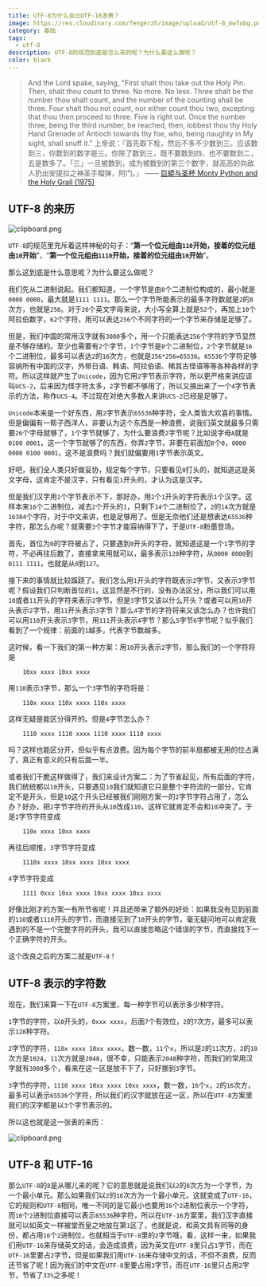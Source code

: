 ```yaml
---
title: UTF-8为什么会比UTF-16浪费？
image: https://res.cloudinary.com/fengerzh/image/upload/utf-8_mwfabg.png
category: 基础
tags:
  - utf-8
description: UTF-8的规范到底是怎么来的呢？为什么要这么做呢？
color: black
---
```


> And the Lord spake, saying, "First shalt thou take out the Holy Pin. Then, shalt thou count to three. No more. No less. Three shalt be the number thou shalt count, and the number of the counting shall be three. Four shalt thou not count, nor either count thou two, excepting that thou then proceed to three. Five is right out. Once the number three, being the third number, be reached, then, lobbest thou thy Holy Hand Grenade of Antioch towards thy foe, who, being naughty in My sight, shall snuff it."
> 上帝说：『首先取下栓，然后不多不少数到三。应该数到三，你数到的数字是三。你除了数到三，既不要数到四，也不要数到二，五是数多了。「三」一旦被数到，成为被数到的第三个数字，就高高的向敌人扔出安提拉之神圣手榴弹，阿门。』
> &mdash;&mdash; [巨蟒与圣杯 Monty Python and the Holy Grail (1975)][1]

## UTF-8 的来历

![clipboard.png](https://segmentfault.com/img/bV1pKO)

`UTF-8`的规范里充斥着这样神秘的句子：“**第一个位元组由`110`开始，接着的位元组由`10`开始**”，“**第一个位元组由`1110`开始，接着的位元组由`10`开始**”。

那么这到底是什么意思呢？为什么要这么做呢？

我们先从二进制说起。我们都知道，一个字节是由`8`个二进制位构成的，最小就是`0000 0000`，最大就是`1111 1111`。那么一个字节所能表示的最多字符数就是`2`的`8`次方，也就是`256`。对于`26`个英文字母来说，大小写全算上就是`52`个，再加上`10`个阿拉伯数字，`62`个字符，用可以表达`256`个不同字符的一个字节来存储是足够了。

但是，我们中国的常用汉字就有`3000`多个，用一个只能表达`256`个字符的字节显然是不够存储的。至少也需要有`2`个字节，`1`个字节是`8`个二进制位，`2`个字节就是`16`个二进制位，最多可以表达`2`的`16`次方，也就是`256*256=65536`。`65536`个字符足够容纳所有中国的汉字，外带日语、韩语、阿拉伯语、稀其古怪语等等各种各样的字符。所以这样就产生了`Unicode`，因为它用`2`字节表示字符，所以更严格来讲应该叫`UCS-2`，后来因为怪字符太多，`2`字节都不够用了，所以又搞出来了一个`4`字节表示的方法，称作`UCS-4`。不过现在对绝大多数人来讲`UCS-2`已经是足够了。

`Unicode`本来是一个好东西，用`2`字节表示`65536`种字符，全人类皆大欢喜的事情。但是偏偏有一帮子西洋人，非要认为这个东西是一种浪费，说我们英文就最多只需要`26`个字母就够了，`1`个字节就够了，为什么要浪费`2`字节呢？比如说字母`A`就是`0100 0001`，这一个字节就够了的东西，你弄`2`字节，非要在前面加`8`个`0`，`0000 0000 0100 0001`，这不是浪费吗？我们就偏要用`1`字节表示英文。

好吧，我们全人类只好做妥协，规定每个字节，只要看见`0`打头的，就知道这是英文字母，这肯定不是汉字，只有看见`1`开头的，才认为这是汉字。

但是我们汉字用`1`个字节表示不下，那好办，用`2`个`1`开头的字符表示`1`个汉字。这样本来`16`个二进制位，减去`2`个开头的`1`，只剩下`14`个二进制位了，`2`的`14`次方就是`16384`个字符，对于中文来讲，也是足够用了。但是无奈他们还是想表达`65536`种字符，那怎么办呢？就需要`3`个字节才能容纳得下了，于是`UTF-8`粉墨登场。

首先，首位为`0`的字符被占了，只要遇到`0`开头的字符，就知道这是一个`1`字节的字符，不必再往后数了，直接拿来用就可以，最多表示`128`种字符，从`0000 0000`到`0111 1111`，也就是从`0`到`127`。

接下来的事情就比较蹊跷了。我们怎么用`1`开头的字符既表示`2`字节，又表示`3`字节呢？假设我们只判断首位的`1`，这显然是不行的，没有办法区分，所以我们可以用`10`或者`11`开头的字符来表示`2`字节，但是`3`字节又该以什么开头？或者可以用`10`开头表示`2`字节，用`11`开头表示`3`字节？那么`4`字节的字符将来又该怎么办？也许我们可以用`110`开头表示`3`字节，用`111`开头表示`4`字节？那么`5`字节`6`字节呢？似乎我们看到了一个规律：前面的`1`越多，代表字节数越多。

这时候，看一下我们的第一种方案：用`10`开头表示`2`字节，那么我们的一个字符将是

```bin
    10xx xxxx 10xx xxxx
```

用`110`表示`3`字节，那么一个`3`字节的字符将是：

```bin
    110x xxxx 110x xxxx 110x xxxx
```

这样无疑是能区分得开的。但是`4`字节怎么办？

```bin
    1110 xxxx 1110 xxxx 1110 xxxx 1110 xxxx
```

吗？这样也能区分开，但似乎有点浪费。因为每个字节的前半扇都被无用的位占满了，真正有意义的只有后面一半。

或者我们干脆这样做得了，我们来设计方案二：为了节省起见，所有后面的字符，我们统统都以`10`开头，只要遇见`10`我们就知道它只是整个字符流的一部分，它肯定不是开头，但是`10`这个开头已经被我们刚刚方案一的`2`字节字符占用了，怎么办？好办，把`2`字节字符的开头从`10`改成`110`，这样它就肯定不会和`10`冲突了。于是`2`字节字符变成

```bin
    110x xxxx 10xx xxxx
```

再往后顺推，`3`字节字符变成

```bin
    1110x xxxx 10xx xxxx 10xx xxxx
```

`4`字节字符变成

```bin
    1111 0xxx 10xx xxxx 10xx xxxx 10xx xxxx
```

好像比刚才的方案一有所节省呢！并且还带来了额外的好处：如果我没有见到前面的`110`或者`1110`开头的字节，而直接见到了`10`开头的字节，毫无疑问地可以肯定我遇到的不是一个完整字符的开头，我可以直接忽略这个错误的字节，而直接找下一个正确字符的开头。

这个改良之后的方案二就是`UTF-8`！

## UTF-8 表示的字符数

现在，我们来算一下在`UTF-8`方案里，每一种字节可以表示多少种字符。

`1`字节的字符，以`0`开头的，`0xxx xxxx`，后面`7`个有效位，`2`的`7`次方，最多可以表示`128`种字符。

`2`字节的字符，`110x xxxx 10xx xxxx`，数一数，`11`个`x`，所以是`2`的`11`次方，`2`的`10`次方是`1024`，`11`次方就是`2048`，很不幸，只能表示`2048`种字符，而我们的常用汉字就有`3000`多个，看来在这一区是放不下了，只好挪到`3`字节。

`3`字节的字符，`1110 xxxx 10xx xxxx 10xx xxxx`，数一数，`16`个`x`，`2`的`16`次方，最多可以表示`65536`个字符，所以我们的汉字就放在这一区，所以在`UTF-8`方案里我们的汉字都是以`3`个字节表示的。

所以这也就是这一张表的来历：

![clipboard.png](https://segmentfault.com/img/bV1pQ6)

## UTF-8 和 UTF-16

那么`UTF-8`的`8`是从哪儿来的呢？它的意思就是说我们以`2`的`8`次方为一个字节，为一个最小单元。那么如果我们以`2`的`16`次方为一个最小单元，这就变成了`UTF-16`，它的规则和`UTF-8`相同，唯一不同的是它最小也要用`16`个`2`进制位表示一个字符，而`16`个`2`进制位直接可以表示`65536`种字符，所以在`UTF-16`方案里，我们汉字直接就可以如英文一样被堂而皇之地放在第`1`区了，也就是说，和英文具有同等的身份，都占用`16`个`2`进制位，也就相当于`UTF-8`里的`2`字节哦，看，这样一来，如果我们用`UTF-16`来存储英文的话，会造成浪费，因为英文在`UTF-8`里只占`1`字节，而在`UTF-16`里要占`2`字节，但是如果我们用`UTF-16`来存储中文的话，不但不浪费，反而还节省了呢！因为我们的中文在`UTF-8`里要占用`3`字节，而在`UTF-16`里只占用`2`字节，节省了`33%`之多呢！

[1]: https://movie.douban.com/subject/1294917/
